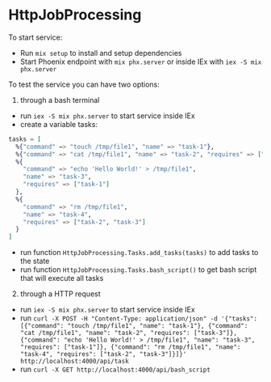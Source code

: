 # HttpJobProcessing

To start service:

  * Run `mix setup` to install and setup dependencies
  * Start Phoenix endpoint with `mix phx.server` or inside IEx with `iex -S mix phx.server`

To test the service you can have two options:
1. through a bash terminal
- run `iex -S mix phx.server` to start service inside IEx
- create a variable tasks:
```elixir
tasks = [
  %{"command" => "touch /tmp/file1", "name" => "task-1"},
  %{"command" => "cat /tmp/file1", "name" => "task-2", "requires" => ["task-3"]},
  %{
    "command" => "echo 'Hello World!' > /tmp/file1",
    "name" => "task-3",
    "requires" => ["task-1"]
  },
  %{
    "command" => "rm /tmp/file1",
    "name" => "task-4",
    "requires" => ["task-2", "task-3"]
  }
]
```
- run function `HttpJobProcessing.Tasks.add_tasks(tasks)` to add tasks to the state
- run function `HttpJobProcessing.Tasks.bash_script()` to get bash script that will execute all tasks

2. through a HTTP request
- run `iex -S mix phx.server` to start service inside IEx
- run `curl -X POST -H "Content-Type: application/json" -d '{"tasks": [{"command": "touch /tmp/file1", "name": "task-1"}, {"command": "cat /tmp/file1", "name": "task-2", "requires": ["task-3"]}, {"command": "echo 'Hello World!' > /tmp/file1", "name": "task-3", "requires": ["task-1"]}, {"command": "rm /tmp/file1", "name": "task-4", "requires": ["task-2", "task-3"]}]}' http://localhost:4000/api/task`
- run `curl -X GET http://localhost:4000/api/bash_script`